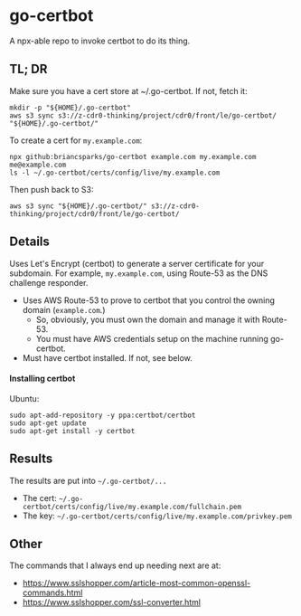
# go-certbot

A npx-able repo to invoke certbot to do its thing.

## TL; DR

Make sure you have a cert store at ~/.go-certbot. If not, fetch it:

```shell
mkdir -p "${HOME}/.go-certbot"
aws s3 sync s3://z-cdr0-thinking/project/cdr0/front/le/go-certbot/ "${HOME}/.go-certbot/"
```

To create a cert for `my.example.com`:

```shell
npx github:briancsparks/go-certbot example.com my.example.com me@example.com
ls -l ~/.go-certbot/certs/config/live/my.example.com
```

Then push back to S3:

```shell
aws s3 sync "${HOME}/.go-certbot/" s3://z-cdr0-thinking/project/cdr0/front/le/go-certbot/
```

## Details

Uses Let's Encrypt (certbot) to generate a server certificate for your subdomain.
For example, `my.example.com`, using Route-53 as the DNS challenge responder.

* Uses AWS Route-53 to prove to certbot that you control the owning domain
  (`example.com`.)
  * So, obviously, you must own the domain and manage it with Route-53.
  * You must have AWS credentials setup on the machine running go-certbot.
* Must have certbot installed. If not, see below.

#### Installing certbot

Ubuntu:

```shell
sudo apt-add-repository -y ppa:certbot/certbot
sudo apt-get update
sudo apt-get install -y certbot
```

## Results

The results are put into `~/.go-certbot/...`

* The cert: `~/.go-certbot/certs/config/live/my.example.com/fullchain.pem`
* The key: `~/.go-certbot/certs/config/live/my.example.com/privkey.pem`

## Other

The commands that I always end up needing next are at:

* https://www.sslshopper.com/article-most-common-openssl-commands.html
* https://www.sslshopper.com/ssl-converter.html


